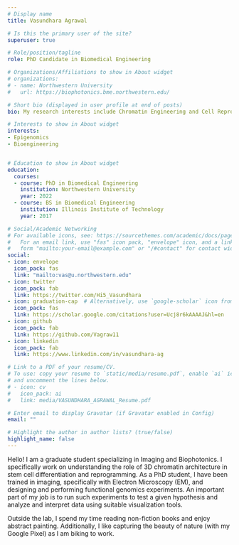 ```yaml
---
# Display name
title: Vasundhara Agrawal

# Is this the primary user of the site?
superuser: true

# Role/position/tagline
role: PhD Candidate in Biomedical Engineering

# Organizations/Affiliations to show in About widget
# organizations:
# - name: Northwestern University
#   url: https://biophotonics.bme.northwestern.edu/

# Short bio (displayed in user profile at end of posts)
bio: My research interests include Chromatin Engineering and Cell Reprogramming.

# Interests to show in About widget
interests:
- Epigenomics
- Bioengineering


# Education to show in About widget
education:
  courses:
  - course: PhD in Biomedical Engineering
    institution: Northwestern University
    year: 2022
  - course: BS in Biomedical Engineering
    institution: Illinois Institute of Technology
    year: 2017

# Social/Academic Networking
# For available icons, see: https://sourcethemes.com/academic/docs/page-builder/#icons
#   For an email link, use "fas" icon pack, "envelope" icon, and a link in the
#   form "mailto:your-email@example.com" or "/#contact" for contact widget.
social:
- icon: envelope
  icon_pack: fas
  link: "mailto:vas@u.northwestern.edu" 
- icon: twitter
  icon_pack: fab
  link: https://twitter.com/Hi5_Vasundhara
- icon: graduation-cap  # Alternatively, use `google-scholar` icon from `ai` icon pack
  icon_pack: fas
  link: https://scholar.google.com/citations?user=Ucj8r6kAAAAJ&hl=en
- icon: github
  icon_pack: fab
  link: https://github.com/Vagraw11
- icon: linkedin
  icon_pack: fab
  link: https://www.linkedin.com/in/vasundhara-ag

# Link to a PDF of your resume/CV.
# To use: copy your resume to `static/media/resume.pdf`, enable `ai` icons in `params.toml`, 
# and uncomment the lines below.
# - icon: cv
#   icon_pack: ai
#   link: media/VASUNDHARA_AGRAWAL_Resume.pdf

# Enter email to display Gravatar (if Gravatar enabled in Config)
email: ""

# Highlight the author in author lists? (true/false)
highlight_name: false
---
```


Hello!
I am a graduate student specializing in Imaging and Biophotonics. I specifically work on understanding the role of 3D chromatin architecture in stem cell differentiation and reprogramming. As a PhD student, I have been trained in imaging, specifically with Electron Microscopy (EM), and designing and performing functional genomics experiments. An important part of my job is to run such experiments to test a given hypothesis and analyze and interpret data using suitable visualization tools.

Outside the lab, I spend my time reading non-fiction books and enjoy abstract painting. Additionally, I like capturing the beauty of nature (with my Google Pixel) as I am biking to work.

